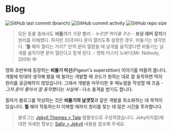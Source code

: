 # Blog

![GitHub last commit (branch)](https://img.shields.io/github/last-commit/sallyworld/blog/gh-pages?style=flat)
![GitHub commit activity](https://img.shields.io/github/commit-activity/m/sallyworld/blog?style=flat)
![GitHub repo size](https://img.shields.io/github/repo-size/sallyworld/blog?style=flat)

> 모든 동물 중에서도 **비둘기**가 가장 빨리 *- 누르면 먹이를 주는 -* **보상 레버 장치**의 원리를 이해했다. 하지만 20초마다 문이 열리도록 설정한 경우, 비둘기는 생각한다. '**뭘** 해야 열리는 거지?' 만약 문이 열렸을 때 날개를 움직였다면 비둘기는 날개를 움직이면 문이 열린다고 믿게 된다. - 영화 미스터 노바디(Mr. Nobody, 2009) 中

영화 초반부에 등장하는 **비둘기 미신**(Pigeon's superstition) 이야기를 떠올려 봅니다. 개발에 빗대어 생각해 봤을 때 필자는 개발할 때 코드가 원하는 대로 잘 동작하면 딱히 원리를 궁금해하지 않았습니다. 그래서 개발을 마무리한 후 매뉴얼을 작성할 때 즈음 *- 그저 운이 좋아서 잘 동작했다는 사실에 -* 다소 충격을 받기도 합니다.

필자가 블로그를 작성하는 것은 **비둘기의 날갯짓**과 같은 개발을 최소화하는 데 목적이 있습니다. **뭘** 해야 작동하는지 이해할 때까지 원리를 찾는 데 많은 시간을 투자합니다.

> 블로그는 [Jekyll Themes > Tale](http://jekyllthemes.org/themes/tale/) 템플릿으로 구성하였습니다. Jekyll(지킬)에 대한 자세한 정보는 [Sally > Jekyll](https://sallyworld.github.io/blog/category/jekyll/) 내용을 참조해 주세요.
